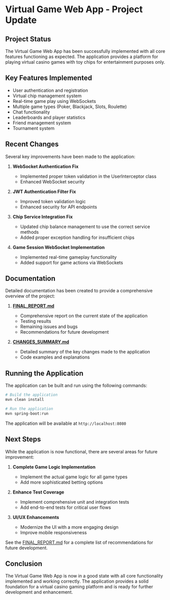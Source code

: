 # Virtual Game Web App - Project Update

## Project Status
The Virtual Game Web App has been successfully implemented with all core features functioning as expected. The application provides a platform for playing virtual casino games with toy chips for entertainment purposes only.

## Key Features Implemented
- User authentication and registration
- Virtual chip management system
- Real-time game play using WebSockets
- Multiple game types (Poker, Blackjack, Slots, Roulette)
- Chat functionality
- Leaderboards and player statistics
- Friend management system
- Tournament system

## Recent Changes
Several key improvements have been made to the application:

1. **WebSocket Authentication Fix**
   - Implemented proper token validation in the UserInterceptor class
   - Enhanced WebSocket security

2. **JWT Authentication Filter Fix**
   - Improved token validation logic
   - Enhanced security for API endpoints

3. **Chip Service Integration Fix**
   - Updated chip balance management to use the correct service methods
   - Added proper exception handling for insufficient chips

4. **Game Session WebSocket Implementation**
   - Implemented real-time gameplay functionality
   - Added support for game actions via WebSockets

## Documentation
Detailed documentation has been created to provide a comprehensive overview of the project:

1. **[FINAL_REPORT.md](FINAL_REPORT.md)**
   - Comprehensive report on the current state of the application
   - Testing results
   - Remaining issues and bugs
   - Recommendations for future development

2. **[CHANGES_SUMMARY.md](CHANGES_SUMMARY.md)**
   - Detailed summary of the key changes made to the application
   - Code examples and explanations

## Running the Application
The application can be built and run using the following commands:

```bash
# Build the application
mvn clean install

# Run the application
mvn spring-boot:run
```

The application will be available at `http://localhost:8080`

## Next Steps
While the application is now functional, there are several areas for future improvement:

1. **Complete Game Logic Implementation**
   - Implement the actual game logic for all game types
   - Add more sophisticated betting options

2. **Enhance Test Coverage**
   - Implement comprehensive unit and integration tests
   - Add end-to-end tests for critical user flows

3. **UI/UX Enhancements**
   - Modernize the UI with a more engaging design
   - Improve mobile responsiveness

See the [FINAL_REPORT.md](FINAL_REPORT.md) for a complete list of recommendations for future development.

## Conclusion
The Virtual Game Web App is now in a good state with all core functionality implemented and working correctly. The application provides a solid foundation for a virtual casino gaming platform and is ready for further development and enhancement.